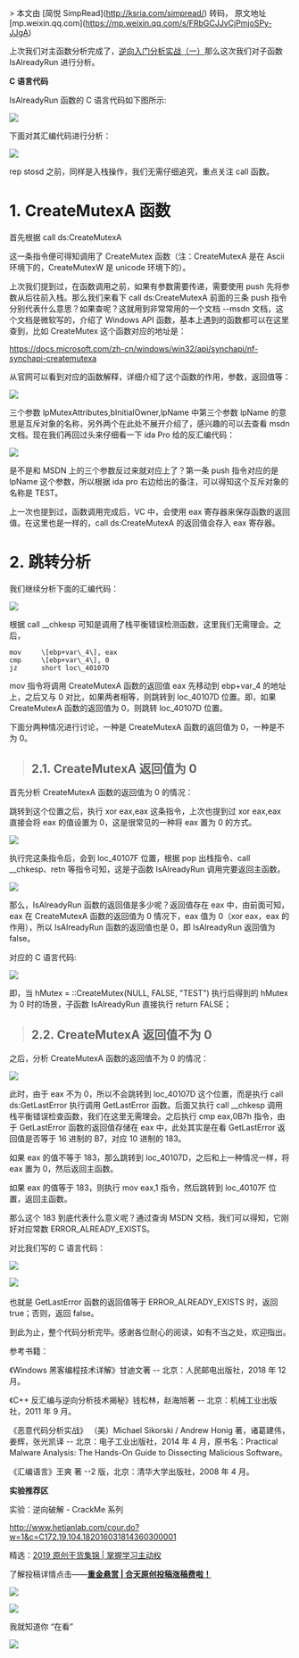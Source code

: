 \> 本文由 \[简悦 SimpRead\](http://ksria.com/simpread/) 转码， 原文地址 \[mp.weixin.qq.com\](https://mp.weixin.qq.com/s/FRbGCJJvCjPmjoSPy-JJgA)

上次我们对主函数分析完成了，[逆向入门分析实战（一）](http://mp.weixin.qq.com/s?__biz=MjM5MTYxNjQxOA==&mid=2652854232&idx=1&sn=ddd9c9ef491149e7e19e5eb00baa7b95&chksm=bd592b158a2ea203aa6ac9c91384a1c285b007827aa99a52053ad9f1f3d2edb14dca1b471c3a&scene=21#wechat_redirect)那么这次我们对子函数 IsAlreadyRun 进行分析。

**C 语言代码**

IsAlreadyRun 函数的 C 语言代码如下图所示:  

![](https://mmbiz.qpic.cn/mmbiz_png/3RhuVysG9Lf9r39LnN4aG8nSe2NPpNbwyricNy7Wu3kmLxia805e2icdblejEvvJXGMWAZAWIGO5mva8nT9G2w78w/640?wx_fmt=png)

下面对其汇编代码进行分析：  

![](https://mmbiz.qpic.cn/mmbiz_png/3RhuVysG9Lf9r39LnN4aG8nSe2NPpNbwSZKH71KfY8t0JONiaDyB76alejdsnK9D1oqvFNo1HLDuvUia3xDtqgaw/640?wx_fmt=png)

rep stosd 之前，同样是入栈操作，我们无需仔细追究，重点关注 call 函数。

**1. CreateMutexA 函数**
======================

首先根据 call ds:CreateMutexA  

这一条指令便可得知调用了 CreateMutex 函数（注：CreateMutexA 是在 Ascii 环境下的，CreateMutexW 是 unicode 环境下的）。

上次我们提到过，在函数调用之前，如果有参数需要传递，需要使用 push 先将参数从后往前入栈。那么我们来看下 call ds:CreateMutexA 前面的三条 push 指令分别代表什么意思？如果查呢？这就用到非常常用的一个文档 --msdn 文档，这个文档是微软写的，介绍了 Windows API 函数，基本上遇到的函数都可以在这里查到，比如 CreateMutex 这个函数对应的地址是：

https://docs.microsoft.com/zh-cn/windows/win32/api/synchapi/nf-synchapi-createmutexa

从官网可以看到对应的函数解释，详细介绍了这个函数的作用，参数，返回值等：  

![](https://mmbiz.qpic.cn/mmbiz_png/3RhuVysG9Lf9r39LnN4aG8nSe2NPpNbwTjapnDdRld5Fj4VoSqtlpiclQXHpBMxXxicT3fdQkia544tqyL2dHYoaA/640?wx_fmt=png)

三个参数 lpMutexAttributes,bInitialOwner,lpName 中第三个参数 lpName 的意思是互斥对象的名称，另外两个在此处不展开介绍了，感兴趣的可以去查看 msdn 文档。现在我们再回过头来仔细看一下 ida Pro 给的反汇编代码：  

![](https://mmbiz.qpic.cn/mmbiz_png/3RhuVysG9Lf9r39LnN4aG8nSe2NPpNbwAQG9cyDiaaRWaAmoCymqv9Axy49ibD5mMHhbC9PylCe79SAxFWm6NSaw/640?wx_fmt=png)

是不是和 MSDN 上的三个参数反过来就对应上了？第一条 push 指令对应的是 lpName 这个参数，所以根据 ida pro 右边给出的备注，可以得知这个互斥对象的名称是 TEST。

上一次也提到过，函数调用完成后，VC 中，会使用 eax 寄存器来保存函数的返回值。在这里也是一样的，call ds:CreateMutexA 的返回值会存入 eax 寄存器。

2. **跳转分析**
===========

我们继续分析下面的汇编代码：  

![](https://mmbiz.qpic.cn/mmbiz_png/3RhuVysG9Lf9r39LnN4aG8nSe2NPpNbwTdnRo4ia7Rv19UvyawiaiaTgGynDCPBBID4ibGzI7Y7eJvrOkucLkcJsyQ/640?wx_fmt=png)

根据 call \_\_chkesp 可知是调用了栈平衡错误检测函数，这里我们无需理会。之后，  

```
mov     \[ebp+var\_4\], eax
cmp     \[ebp+var\_4\], 0
jz      short loc\_40107D
```

mov 指令将调用 CreateMutexA 函数的返回值 eax 先移动到 ebp+var\_4 的地址上，之后又与 0 对比，如果两者相等，则跳转到 loc\_40107D 位置。即，如果 CreateMutexA 函数的返回值为 0，则跳转 loc\_40107D 位置。

下面分两种情况进行讨论，一种是 CreateMutexA 函数的返回值为 0，一种是不为 0。

> 2.1. **CreateMutexA 返回值为 0**
> ----------------------------

首先分析 CreateMutexA 函数的返回值为 0 的情况：

跳转到这个位置之后，执行 xor eax,eax 这条指令，上次也提到过 xor eax,eax 直接会将 eax 的值设置为 0，这是很常见的一种将 eax 置为 0 的方式。  

![](https://mmbiz.qpic.cn/mmbiz_png/3RhuVysG9Lf9r39LnN4aG8nSe2NPpNbwPWBuYIicd11VNlcEp5Dj3ic0mPVlncPCTB9eWU8rh3aPYkfRj0NLg2pQ/640?wx_fmt=png)

执行完这条指令后，会到 loc\_40107F 位置，根据 pop 出栈指令、call \_\_chkesp、retn 等指令可知，这是子函数 IsAlreadyRun 调用完要返回主函数。  

![](https://mmbiz.qpic.cn/mmbiz_png/3RhuVysG9Lf9r39LnN4aG8nSe2NPpNbwtCLibTcGiaibzMDs2zceZW44CksTA5ZaMJm7jL0srxP8Ds6YjsMPO5k7w/640?wx_fmt=png)

那么，IsAlreadyRun 函数的返回值是多少呢？返回值存在 eax 中，由前面可知，eax 在 CreateMutexA 函数的返回值为 0 情况下，eax 值为 0（xor eax，eax 的作用），所以 IsAlreadyRun 函数的返回值也是 0，即 IsAlreadyRun 返回值为 false。

对应的 C 语言代码:  

![](https://mmbiz.qpic.cn/mmbiz_png/3RhuVysG9Lf9r39LnN4aG8nSe2NPpNbwWM9mhBPsYy88UCxpM5K9oNxeMr6UzRJlozCglptkh5BtRHCNuyjiavw/640?wx_fmt=png)

即，当 hMutex = ::CreateMutex(NULL, FALSE, "TEST") 执行后得到的 hMutex 为 0 时的场景，子函数 IsAlreadyRun 直接执行 return FALSE；

> 2.2. **CreateMutexA 返回值不为 0**
> -----------------------------

之后，分析 CreateMutexA 函数的返回值不为 0 的情况：  

![](https://mmbiz.qpic.cn/mmbiz_png/3RhuVysG9Lf9r39LnN4aG8nSe2NPpNbwibJ2n25EJAUQMibbBR32icVicic9iawyQcgFVwRwtMabsiaYDjb8iaNP3uE15w/640?wx_fmt=png)

此时，由于 eax 不为 0，所以不会跳转到 loc\_40107D 这个位置，而是执行 call ds:GetLastError 执行调用 GetLastError 函数。后面又执行 call \_\_chkesp 调用栈平衡错误检查函数，我们在这里无需理会。之后执行 cmp eax,0B7h 指令，由于 GetLastError 函数的返回值存储在 eax 中，此处其实是在看 GetLastError 返回值是否等于 16 进制的 B7，对应 10 进制的 183。

如果 eax 的值不等于 183，那么跳转到 loc\_40107D，之后和上一种情况一样，将 eax 置为 0，然后返回主函数。

如果 eax 的值等于 183，则执行 mov eax,1 指令，然后跳转到 loc\_40107F 位置，返回主函数。

那么这个 183 到底代表什么意义呢？通过查询 MSDN 文档，我们可以得知，它刚好对应常数 ERROR\_ALREADY\_EXISTS。

对比我们写的 C 语言代码：  

![](https://mmbiz.qpic.cn/mmbiz_png/3RhuVysG9Lf9r39LnN4aG8nSe2NPpNbwyl1oiad8gx1YFXKpmbmxg6jiajjATUqH3h77EyOYPWRu9YEjOIbHxkiaw/640?wx_fmt=png)

![](https://mmbiz.qpic.cn/mmbiz_png/3RhuVysG9Lf9r39LnN4aG8nSe2NPpNbwrVXXib4F2AWCeQ2DG6Vzm5Oicybd83LVTIy1K9N24Sd8QXwlrgevE0tw/640?wx_fmt=gif) 

也就是 GetLastError 函数的返回值等于 ERROR\_ALREADY\_EXISTS 时，返回 true；否则，返回 false。

到此为止，整个代码分析完毕。感谢各位耐心的阅读，如有不当之处，欢迎指出。

参考书籍：

《Windows 黑客编程技术详解》甘迪文著 -- 北京：人民邮电出版社，2018 年 12 月。

《C++ 反汇编与逆向分析技术揭秘》钱松林，赵海旭著 -- 北京：机械工业出版社，2011 年 9 月。

《恶意代码分析实战》 （美）Michael Sikorski / Andrew Honig 著，诸葛建伟，姜辉，张光凯译 -- 北京：电子工业出版社，2014 年 4 月，原书名：Practical Malware Analysis: The Hands-On Guide to Dissecting Malicious Software。

《汇编语言》王爽 著 --2 版，北京：清华大学出版社，2008 年 4 月。

**实验推荐区**

  

实验：逆向破解 - CrackMe 系列  

  

http://www.hetianlab.com/cour.do?w=1&c=C172.19.104.182016031814360300001

  

  

精选：[2019 原创干货集锦 | 掌握学习主动权](http://mp.weixin.qq.com/s?__biz=MjM5MTYxNjQxOA==&mid=2652853256&idx=1&sn=090913b6b5c56bf3dd9f44a6207131d8&chksm=bd5928c58a2ea1d36bbab9c96da5b057cb79f1945d84db2d55740e90d3237ac31964404d8d5d&scene=21#wechat_redirect)

了解投稿详情点击——[**重金悬赏 | 合天原创投稿涨稿费啦！**](http://mp.weixin.qq.com/s?__biz=MjM5MTYxNjQxOA==&mid=2652851334&idx=2&sn=c3cddfe9e230204c6892b06159d419d1&chksm=bd59304b8a2eb95d8ce88b202c516f3a4366ac5b2da8047180012c46ba7f0e9aa555e3360971&scene=21#wechat_redirect)

![](https://mmbiz.qpic.cn/mmbiz_gif/3RhuVysG9LeqeCPIJbh2uOcfLrLLX9Unmz0jKNqrKcvPxsd4RV9QsnJZMeiavDtZUFPWicoqicFsQ6icbb1dicoph4g/640?wx_fmt=gif)

![](https://mmbiz.qpic.cn/mmbiz_png/3RhuVysG9LdOI6HtGMue8XsN4gauES9z1wgJbfqPaoAnMyD7MV3Avmh0d7BlWcg9qafHO2e8FLeglR10cUAWpQ/640?wx_fmt=png)

我就知道你 “在看”

![](https://mmbiz.qpic.cn/mmbiz_gif/3RhuVysG9LcNApuuA5Rib0SaA0K91laiaYZILm1DsW46TpBgoSnZCK3HGtjbwlyGzny9Kp5XpwTa9Pwc66dlZTXQ/640?wx_fmt=gif)